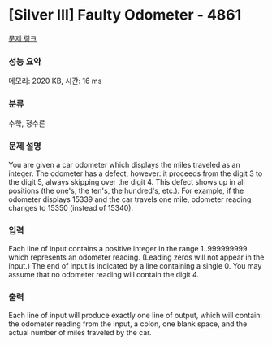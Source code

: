 # [Silver III] Faulty Odometer - 4861 

[문제 링크](https://www.acmicpc.net/problem/4861) 

### 성능 요약

메모리: 2020 KB, 시간: 16 ms

### 분류

수학, 정수론

### 문제 설명

<p>You are given a car odometer which displays the miles traveled as an integer. The odometer has a defect, however: it proceeds from the digit 3 to the digit 5, always skipping over the digit 4. This defect shows up in all positions (the one's, the ten's, the hundred's, etc.). For example, if the odometer displays 15339 and the car travels one mile, odometer reading changes to 15350 (instead of 15340).</p>

### 입력 

 <p>Each line of input contains a positive integer in the range 1..999999999 which represents an odometer reading. (Leading zeros will not appear in the input.) The end of input is indicated by a line containing a single 0. You may assume that no odometer reading will contain the digit 4.</p>

### 출력 

 <p>Each line of input will produce exactly one line of output, which will contain: the odometer reading from the input, a colon, one blank space, and the actual number of miles traveled by the car.</p>

